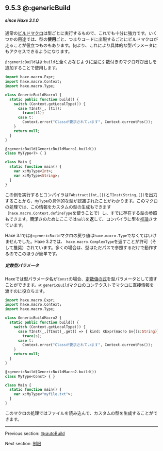 ## 9.5.3 @:genericBuild

##### since Haxe 3.1.0

通常の[ビルドマクロ](macro-type-building.md)は型ごとに実行するもので、これでも十分に強力です。いくつかの用途では、型の**使用**ごと、つまりコードに出現するごとにビルドマクロが走ることが役立つものもあります。何より、これにより具体的な型パラメータにもアクセスできるようになります。

`@:genericBuild`は`@:build`と全くおなじように型に引数付きのマクロ呼び出しを追加することで使用します。

```haxe
import haxe.macro.Expr;
import haxe.macro.Context;
import haxe.macro.Type;

class GenericBuildMacro1 {
  static public function build() {
    switch (Context.getLocalType()) {
      case TInst(_, [t1]):
        trace(t1);
      case t:
        Context.error("Classが要求されています", Context.currentPos());
    }
    return null;
  }
}
```
```haxe
@:genericBuild(GenericBuildMacro1.build())
class MyType<T> { }

class Main {
  static function main() {
    var x:MyType<Int>;
    var x:MyType<String>;
  }
}
```

この例を実行するとコンパイラは`TAbstract(Int,[])`と`TInst(String,[])`を出力することから、`MyType`の具体的な型が認識されたことがわかります。このマクロの処理では、この情報をカスタムの型の生成もできます（`haxe.macro.Context.defineType`を使うことで）し、すでに存在する型の参照もできます。簡潔さのためにここでは`null`を返して、コンパイラに型を[推論](type-system-type-inference.md)させています。

Haxe 3.1では`@:genericBuild`マクロの戻り値は`haxe.macro.Type`でなくてはいけませんでした。Haxe 3.2では、
`haxe.macro.ComplexType`を返すことが許可（そして推奨）されています。多くの場合は、型はただパスで参照するだけで動作するのでこのほうが簡単です。

##### 定数型パラメータ

Haxeでは型パラメータ名が`Const`の場合、[定数値の式](expression-constants.md)を型パラメータとして渡すことができます。`@:genericBuild`マクロのコンテクストでマクロに直接情報を渡すのに役立ちます。

```haxe
import haxe.macro.Expr;
import haxe.macro.Context;
import haxe.macro.Type;

class GenericBuildMacro2 {
  static public function build() {
    switch (Context.getLocalType()) {
      case TInst(_,[TInst(_.get() => { kind: KExpr(macro $v{(s:String)}) },_)]):
        trace(s);
      case t:
        Context.error("Classが要求されています", Context.currentPos());
    }
    return null;
  }
}
```
```haxe
@:genericBuild(GenericBuildMacro2.build())
class MyType<Const> { }

class Main {
  static function main() {
    var x:MyType<"myfile.txt">;
  }
}
```

このマクロの処理ではファイルを読み込んで、カスタムの型を生成することができます。

---

Previous section: [@:autoBuild](macro-auto-build.md)

Next section: [制限](macro-limitations.md)